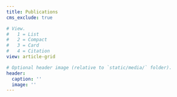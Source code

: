 ```yaml
---
title: Publications
cms_exclude: true

# View.
#   1 = List
#   2 = Compact
#   3 = Card
#   4 = Citation
view: article-grid

# Optional header image (relative to `static/media/` folder).
header:
  caption: ''
  image: ''
---
```

